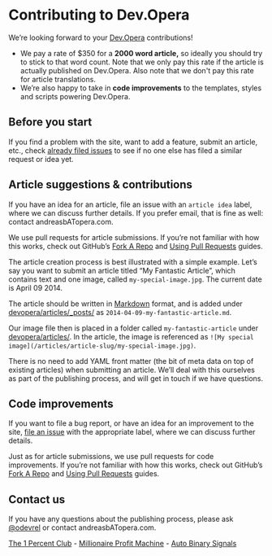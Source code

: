 # Contributing to Dev.Opera

We’re looking forward to your [Dev.Opera](http://dev.opera.com/) contributions!

- We pay a rate of $350 for a **2000 word article,** so ideally you should try to stick to that word count. Note that we only pay this rate if the article is actually published on Dev.Opera. Also note that we don't pay this rate for article translations.
- We’re also happy to take in **code improvements** to the templates, styles and scripts powering Dev.Opera.

## Before you start

If you find a problem with the site, want to add a feature, submit an article, etc., check [already filed issues](https://github.com/operasoftware/devopera/issues) to see if no one else has filed a similar request or idea yet.

## Article suggestions & contributions

If you have an idea for an article, file an issue with an `article idea` label, where we can discuss further details. If you prefer email, that is fine as well: contact andreasbATopera.com.

We use pull requests for article submissions. If you’re not familiar with how this works, check out GitHub’s [Fork A Repo](https://help.github.com/articles/fork-a-repo) and [Using Pull Requests](https://help.github.com/articles/using-pull-requests) guides.

The article creation process is best illustrated with a simple example. Let’s say you want to submit an article titled “My Fantastic Article”, which contains text and one image, called `my-special-image.jpg`. The current date is April 09 2014.

The article should be written in [Markdown](http://en.wikipedia.org/wiki/Markdown) format, and is added under [devopera/articles/_posts/](https://github.com/operasoftware/devopera/tree/master/articles/_posts) as `2014-04-09-my-fantastic-article.md`.

Our image file then is placed in a folder called `my-fantastic-article` under [devopera/articles/](https://github.com/operasoftware/devopera/tree/master/articles). In the article, the image is referenced as `![My special image](/articles/article-slug/my-special-image.jpg)`.

There is no need to add YAML front matter (the bit of meta data on top of existing articles) when submitting an article. We’ll deal with this ourselves as part of the publishing process, and will get in touch if we have questions.

## Code improvements

If you want to file a bug report, or have an idea for an improvement to the site, [file an issue](https://github.com/operasoftware/devopera/issues/new) with the appropriate label, where we can discuss further details.

Just as for article submissions, we use pull requests for code improvements. If you’re not familiar with how this works, check out GitHub’s [Fork A Repo](https://help.github.com/articles/fork-a-repo) and [Using Pull Requests](https://help.github.com/articles/using-pull-requests) guides.

## Contact us

If you have any questions about the publishing process, please ask [@odevrel](https://twitter.com/odevrel) or contact andreasbATopera.com.

<a href="http://www.youtube.com/watch?v=KvBuoqOYt9U">The 1 Percent Club</a> - <a href="http://www.youtube.com/watch?v=M-Geuu9RbXU">Millionaire Profit Machine</a> - <a href="http://www.youtube.com/watch?v=iqVEdFCBQuo">Auto Binary Signals</a>

